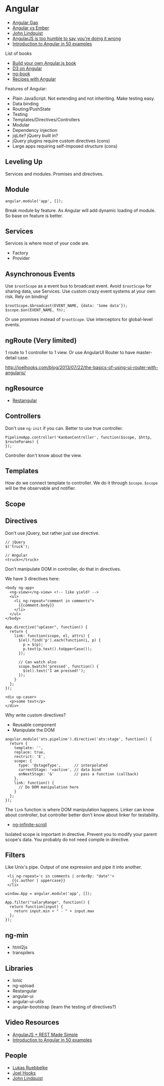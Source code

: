 # Angular

* [Angular Gap](http://angulargap.github.io/)
* [Angular vs Ember](http://eviltrout.com/2013/06/15/ember-vs-angular.html)
* [John Lindquist](http://johnlindquist.com/)
* [AngularJS is too humble to say you're doing it wrong](http://thesmithfam.org/blog/2012/12/02/angularjs-is-too-humble-to-say-youre-doing-it-wrong/)
* [Introduction to Angular in 50 examples](https://github.com/curran/screencasts/tree/gh-pages/introToAngular)

List of books

* [Build your own Angular.js book](http://teropa.info/build-your-own-angular)
* [D3 on Angular](https://leanpub.com/d3angularjs)
* [ng-book](https://www.ng-book.com/)
* [Recipes with Angular](https://leanpub.com/recipes-with-angular-js)


Features of Angular:

* Plain JavaScript. Not extending and not inheriting. Make testing easy.
* Data binding
* Routing/PushState
* Testing
* Templates/Directives/Controllers
* Modular
* Dependency injection
* jqLite? jQuery built in?
* jQuery plugins require custom directives (cons)
* Large apps requiring self-imposed structure (cons)

## Leveling Up

Services and modules. Promises and directives.

## Module

```
angular.module('app', []);
```

Break module by feature. As Angular will add dynamic loading of module. So base on feature is better.

## Services

Services is where most of your code are.

* Factory
* Provider

## Asynchronous Events

Use `$rootScope` as a event bus to broadcast event. Avoid `$rootScope` for sharing data, use Services. Use custom crazy event systems at your own risk. Rely on binding!

```
$rootScope.$broadcast(EVENT_NAME, {data: 'Some data'});
$scope.$on(EVENT_NAME, fn);
```

Or use promises instead of `$rootScope`. Use interceptors for global-level events.


## ngRoute (Very limited)

1 route to 1 controller to 1 view. Or use AngularUI Router to have master-detail case.

http://joelhooks.com/blog/2013/07/22/the-basics-of-using-ui-router-with-angularjs/

## ngResource

* [Restangular](https://github.com/mgonto/restangular)

## Controllers

Don't use `ng-init` if you can. Better to use true controller.

```
PipelineApp.controller('KanbanController', function($scope, $http, $routeParams) {
});
```

Controller don't know about the view.

## Templates

How do we connect template to controller. We do it through `$scope`. `$scope` will be the observable and notifier.

## Scope

## Directives

Don't use jQuery, but rather just use directive.

```
// jQuery
$('truck');

// Angular
<truck></truck>
```

Don't manipulate DOM in controller, do that in directives.

We have 3 directives here:

```
<body ng-app>
  <ng-view></ng-view> <!-- like yield? -->
  <ul>
    <li ng-repeat="comment in comments">
      {{comment.body}}
    </li>
  </ul>
</body>
```

```
App.directive("upCaser", function() {
  return {
    link: function(scope, el, attrs) {
      $(el).find('p').each(function(i, p) {
        p = $(p);
        p.text(p.text().toUpperCase());
      });
      
      // Can watch also
      scope.$watch('pressed', function() {
        $(el).text('I am pressed!');
      });
    }
  };
});

<div up-caser>
  <p>some text</p>
</div>
```

Why write custom directives?
* Reusable component
* Manipulate the DOM

```
angular.module('ats.pipeline').directive('ats:stage', function() {
  return {
    template: '',
    replace: true,
    restrict: 'E',
    scope: {
      type: '@stageType',      // interpolated
      currentStage: '=active', // data bind
      onNextStage: '&'         // pass a function (callback)
    },
    link: function() {
      // Do DOM manipulation here
    }
  };
});
```

The `link` function is where DOM manipulation happens. Linker can know about controller, but controller better don't know about linker for testability.

* [ng-infinite-scroll](http://binarymuse.github.io/ngInfiniteScroll/)

Isolated scope is important in directive. Prevent you to modify your parent scope's data.
You probably do not need compile in directive.

## Filters

Like Unix's pipe. Output of one expression and pipe it into another.

```
 <li ng-repeat='c in comments | orderBy: "date"'>
   {{c.author | uppercase}}
 </li>
```

```
window.App = angular.module('app', []);

App.filter("salaryRange", function() {
  return function(input) {
    return input.min + " - " + input.max
  };
});
```

## ng-min

* html2js
* transpilers

## Libraries

* Ionic
* ng-upload
* Restangular
* angular-ui
* angular-ui-utils
* angular-bootstrap (learn the testing of directives?)


## Video Resources

* [AngularJS + REST Made Simple](https://www.youtube.com/watch?v=aGHzqwQU06g)
* [Introduction to Angular in 50 examples](http://www.youtube.com/watch?v=TRrL5j3MIvo)

## People

* [Lukas Ruebbelke](http://onehungrymind.com/)
* [Joel Hooks](http://joelhooks.com/)
* [John Lindquist](http://johnlindquist.com/)